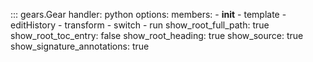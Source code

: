 ::: gears.Gear
    handler: python
    options:
        members:
            - __init__
            - template
            - editHistory
            - transform
            - switch
            - run
        show_root_full_path: true
        show_root_toc_entry: false
        show_root_heading: true
        show_source: true
        show_signature_annotations: true
